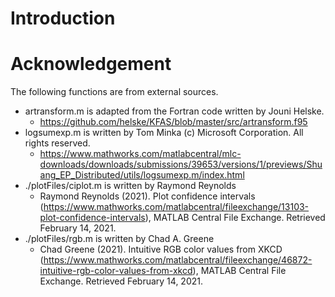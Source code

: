 # Introduction



# Acknowledgement
The following functions are from external sources.
* artransform.m is adapted from the Fortran code written by Jouni Helske.
  * https://github.com/helske/KFAS/blob/master/src/artransform.f95
* logsumexp.m is written by Tom Minka (c) Microsoft Corporation. All rights reserved.
  * https://www.mathworks.com/matlabcentral/mlc-downloads/downloads/submissions/39653/versions/1/previews/Shuang_EP_Distributed/utils/logsumexp.m/index.html
* ./plotFiles/ciplot.m is written by Raymond Reynolds 
  * Raymond Reynolds (2021). Plot confidence intervals (https://www.mathworks.com/matlabcentral/fileexchange/13103-plot-confidence-intervals), MATLAB Central File Exchange. Retrieved February 14, 2021.
* ./plotFiles/rgb.m is written by Chad A. Greene
  * Chad Greene (2021). Intuitive RGB color values from XKCD (https://www.mathworks.com/matlabcentral/fileexchange/46872-intuitive-rgb-color-values-from-xkcd), MATLAB Central File Exchange. Retrieved February 14, 2021.
